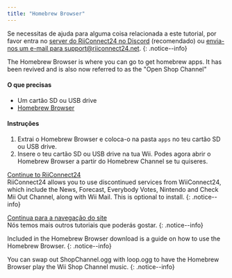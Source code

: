 ```yaml
---
title: "Homebrew Browser"
---
```


Se necessitas de ajuda para alguma coisa relacionada a este tutorial, por favor entra no [server do RiiConnect24 no Discord](https://discord.gg/b4Y7jfD) (recomendado) ou [envia-nos um e-mail para support@riiconnect24.net](mailto:support@riiconnect24.net).
{: .notice--info}

The Homebrew Browser is where you can go to get homebrew apps. It has been revived and is also now referred to as the "Open Shop Channel"

#### O que precisas
* Um cartão SD ou USB drive
* [Homebrew Browser](/assets/files/homebrew_browser_v0.3.9e.zip)

#### Instruções

1. Extrai o Homebrew Browser e coloca-o na pasta `apps` no teu cartão SD ou USB drive.
2. Insere o teu cartão SD ou USB drive na tua Wii. Podes agora abrir o Homebrew Browser a partir do Homebrew Channel se tu quiseres.

[Continue to RiiConnect24](riiconnect24)<br> RiiConnect24 allows you to use discontinued services from WiiConnect24, which include the News, Forecast, Everybody Votes, Nintendo and Check Mii Out Channel, along with Wii Mail. This is optional to install.
{: .notice--info}

[Continua para a navegação do site](site-navigation)<br> Nós temos mais outros tutoriais que poderás gostar.
{: .notice--info}

Included in the Homebrew Browser download is a guide on how to use the Homebrew Browser.
{: .notice--info}

You can swap out ShopChannel.ogg with loop.ogg to have the Homebrew Browser play the Wii Shop Channel music.
{: .notice--info}
